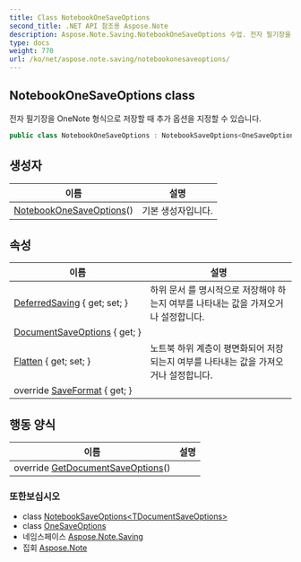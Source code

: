 ```yaml
---
title: Class NotebookOneSaveOptions
second_title: .NET API 참조용 Aspose.Note
description: Aspose.Note.Saving.NotebookOneSaveOptions 수업. 전자 필기장을 OneNote 형식으로 저장할 때 추가 옵션을 지정할 수 있습니다.
type: docs
weight: 770
url: /ko/net/aspose.note.saving/notebookonesaveoptions/
---
```

## NotebookOneSaveOptions class

전자 필기장을 OneNote 형식으로 저장할 때 추가 옵션을 지정할 수 있습니다.

```csharp
public class NotebookOneSaveOptions : NotebookSaveOptions<OneSaveOptions>
```

## 생성자

| 이름 | 설명 |
| --- | --- |
| [NotebookOneSaveOptions](notebookonesaveoptions/)() | 기본 생성자입니다. |

## 속성

| 이름 | 설명 |
| --- | --- |
| [DeferredSaving](../../aspose.note.saving/notebooksaveoptions/deferredsaving/) { get; set; } | 하위 문서 를 명시적으로 저장해야 하는지 여부를 나타내는 값을 가져오거나 설정합니다. |
| [DocumentSaveOptions](../../aspose.note.saving/notebooksaveoptions-1/documentsaveoptions/) { get; } |  |
| [Flatten](../../aspose.note.saving/notebooksaveoptions/flatten/) { get; set; } | 노트북 하위 계층이 평면화되어 저장되는지 여부를 나타내는 값을 가져오거나 설정합니다. |
| override [SaveFormat](../../aspose.note.saving/notebooksaveoptions-1/saveformat/) { get; } |  |

## 행동 양식

| 이름 | 설명 |
| --- | --- |
| override [GetDocumentSaveOptions](../../aspose.note.saving/notebooksaveoptions-1/getdocumentsaveoptions/)() |  |

### 또한보십시오

* class [NotebookSaveOptions&lt;TDocumentSaveOptions&gt;](../notebooksaveoptions-1/)
* class [OneSaveOptions](../onesaveoptions/)
* 네임스페이스 [Aspose.Note.Saving](../../aspose.note.saving/)
* 집회 [Aspose.Note](../../)


